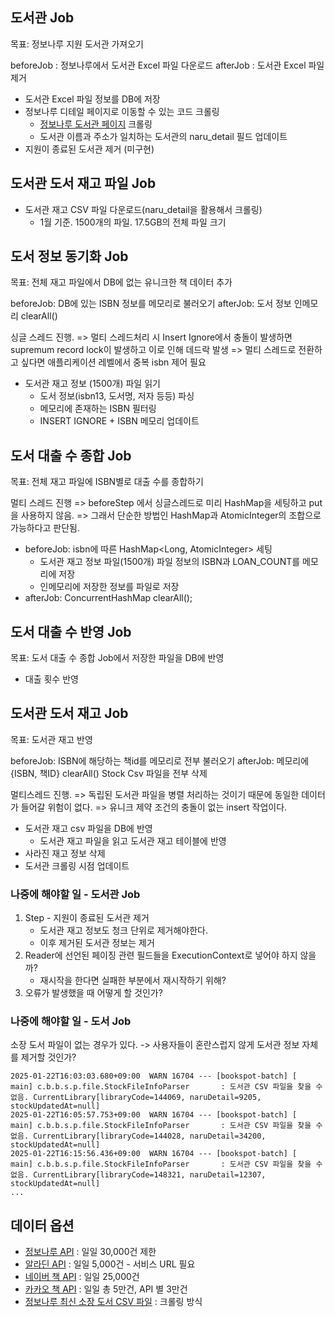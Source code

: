 ## 도서관 Job
목표: 정보나루 지원 도서관 가져오기

beforeJob : 정보나루에서 도서관 Excel 파일 다운로드
afterJob : 도서관 Excel 파일 제거

- 도서관 Excel 파일 정보를 DB에 저장
- 정보나루 디테일 페이지로 이동할 수 있는 코드 크롤링
    - [정보나루 도서관 페이지](https://www.data4library.kr/libDataL) 크롤링
    - 도서관 이름과 주소가 일치하는 도서관의 naru_detail 필드 업데이트 
- 지원이 종료된 도서관 제거 (미구현) 

## 도서관 도서 재고 파일 Job
- 도서관 재고 CSV 파일 다운로드(naru_detail을 활용해서 크롤링)
    - 1월 기준. 1500개의 파일. 17.5GB의 전체 파일 크기

## 도서 정보 동기화 Job
목표: 전체 재고 파일에서 DB에 없는 유니크한 책 데이터 추가

beforeJob: DB에 있는 ISBN 정보를 메모리로 불러오기
afterJob: 도서 정보 인메모리 clearAll()

싱글 스레드 진행. 
=> 멀티 스레드처리 시 Insert Ignore에서 충돌이 발생하면 supremum record lock이 발생하고 이로 인해 데드락 발생
=> 멀티 스레드로 전환하고 싶다면 애플리케이션 레벨에서 중복 isbn 제어 필요 

- 도서관 재고 정보 (1500개) 파일 읽기
  - 도서 정보(isbn13, 도서명, 저자 등등) 파싱
  - 메모리에 존재하는 ISBN 필터링 
  - INSERT IGNORE + ISBN 메모리 업데이트

## 도서 대출 수 종합 Job
목표: 전체 재고 파일에 ISBN별로 대출 수를 종합하기

멀티 스레드 진행
=> beforeStep 에서 싱글스레드로 미리 HashMap을 세팅하고 put을 사용하지 않음.
=> 그래서 단순한 방법인 HashMap과 AtomicInteger의 조합으로 가능하다고 판단됨.

- beforeJob: isbn에 따른 HashMap<Long, AtomicInteger> 세팅
  - 도서관 재고 정보 파일(1500개) 파일 정보의 ISBN과 LOAN_COUNT를 메모리에 저장
  - 인메모리에 저장한 정보를 파일로 저장
- afterJob: ConcurrentHashMap clearAll();

## 도서 대출 수 반영 Job
목표: 도서 대출 수 종합 Job에서 저장한 파일을 DB에 반영

- 대출 횟수 반영

## 도서관 도서 재고 Job
목표: 도서관 재고 반영

beforeJob: ISBN에 해당하는 책id를 메모리로 전부 불러오기
afterJob: 메모리에 {ISBN, 책ID} clearAll()   Stock Csv 파일을 전부 삭제

멀티스레드 진행.
=> 독립된 도서관 파일을 병렬 처리하는 것이기 때문에 동일한 데이터가 들어갈 위험이 없다.
=> 유니크 제약 조건의 충돌이 없는 insert 작업이다.

- 도서관 재고 csv 파일을 DB에 반영
  - 도서관 재고 파일을 읽고 도서관 재고 테이블에 반영
- 사라진 재고 정보 삭제
- 도서관 크롤링 시점 업데이트


### 나중에 해야할 일 - 도서관 Job
1. Step - 지원이 종료된 도서관 제거
    - 도서관 재고 정보도 청크 단위로 제거해야한다.
    - 이후 제거된 도서관 정보는 제거
2. Reader에 선언된 페이징 관련 필드들을 ExecutionContext로 넣어야 하지 않을까?
    - 재시작을 한다면 실패한 부분에서 재시작하기 위해?
3. 오류가 발생했을 때 어떻게 할 것인가?

### 나중에 해야할 일 - 도서 Job
소장 도서 파일이 없는 경우가 있다. -> 사용자들이 혼란스럽지 않게 도서관 정보 자체를 제거할 것인가?
```
2025-01-22T16:03:03.680+09:00  WARN 16704 --- [bookspot-batch] [           main] c.b.b.s.p.file.StockFileInfoParser       : 도서관 CSV 파일을 찾을 수 없음. CurrentLibrary[libraryCode=144069, naruDetail=9205, stockUpdatedAt=null]
2025-01-22T16:05:57.753+09:00  WARN 16704 --- [bookspot-batch] [           main] c.b.b.s.p.file.StockFileInfoParser       : 도서관 CSV 파일을 찾을 수 없음. CurrentLibrary[libraryCode=144028, naruDetail=34200, stockUpdatedAt=null]
2025-01-22T16:15:56.436+09:00  WARN 16704 --- [bookspot-batch] [           main] c.b.b.s.p.file.StockFileInfoParser       : 도서관 CSV 파일을 찾을 수 없음. CurrentLibrary[libraryCode=148321, naruDetail=12307, stockUpdatedAt=null]
...
```

## 데이터 옵션
- [정보나루 API](https://data4library.kr/apiUtilization) : 일일 30,000건 제한
- [알라딘 API](https://blog.aladin.co.kr/openapi) : 일일 5,000건 - 서비스 URL 필요
- [네이버 책 API](https://developers.naver.com/docs/serviceapi/search/book/book.md) : 일일 25,000건
- [카카오 책 API](https://developers.kakao.com/docs/latest/ko/daum-search/dev-guide#search-book) : 일일 총 5만건, API 별 3만건
- [정보나루 최신 소장 도서 CSV 파일](https://data4library.kr/openDataL) : 크롤링 방식
